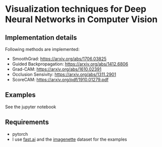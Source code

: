 # Visualization techniques for Deep Neural Networks in Computer Vision

## Implementation details
Following methods are implemented:

- SmoothGrad: https://arxiv.org/abs/1706.03825 
- Guided Backpropagation: https://arxiv.org/abs/1412.6806
- Grad-CAM: https://arxiv.org/abs/1610.02391
- Occlusion Sensivity: https://arxiv.org/abs/1311.2901
- ScoreCAM: https://arxiv.org/pdf/1910.01279.pdf

## Examples
See the jupyter notebook

## Requirements
- pytorch
- I use [fast.ai](https://www.fast.ai/) and the [imagenette](https://github.com/fastai/imagenette) dataset for the examples